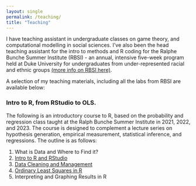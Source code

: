 ```yaml
---
layout: single
permalink: /teaching/
title: "Teaching"
---
```



I have teaching assistant in undergraduate classes on game theory, and computational modelling in social sciences. I've also been the head teaching assistant for the intro to methods and R coding for the Ralphe Bunche Summer Institute (RBSI) - an annual, intensive five-week program held at Duke University for undergraduates from under-represented racial and ethnic groups [(more info on RBSI here)](https://www.apsanet.org/DIVERSITY/Ralph-Bunche-Summer-Institute/How-to-Apply).

A selection of my teaching materials, including all the labs from RBSI are available below: 


### Intro to R, from RStudio to OLS. 

The following is an introductory course to R, based on the probability and regression class taught at the Ralph Bunche Summer Institute in 2021, 2022, and 2023. The course is designed to complement a lecture series on hypothesis generation, empirical measurement, statistical inference, and regressions. The outline is as follows:

1. What is Data and Where to Find it?
2. [Intro to R and RStudio](lab2.html)
3. [Data Cleaning and Management](lab3.html)
4. [Ordinary Least Squares in R](lab4.html)
5. Interpreting and Graphing Results in R





<!-- 
Teaching
Research plays a central role in my teaching as students improve their analytical skills and master the tools of data analysis through hands-on experience. I have taught undergraduate courses on political violence and statistical methodology. While at UNC, I taught the graduate statistics lab for Advanced Topics in Political Data Science, where my work was recognized by the Political Science Department’s Earle Wallace Award for Graduate Student Teaching. I also served as a teaching assistant for courses in international relations and American politics at UNC, in addition to the ICPSR Summer Program where I was a teaching assistant for a course on Bayesian modeling in the social sciences. I am also a certified instructor with The Carpentries, which develops evidence-based methods for teaching “essential data and computational skills for conducting efficient, open, and reproducible research.”

You can view my teaching portfolio here. You can find a selection of my teaching materials, including all of the labs from Advanced Topics in Political Data Science, here. --> 